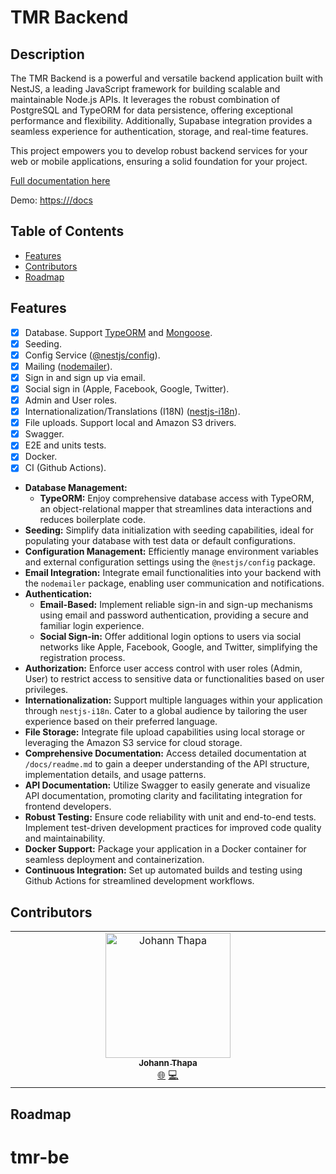 # TMR Backend

## Description <!-- omit in toc -->

The TMR Backend is a powerful and versatile backend application built with NestJS, a leading JavaScript framework for building scalable and maintainable Node.js APIs. It leverages the robust combination of PostgreSQL and TypeORM for data persistence, offering exceptional performance and flexibility. Additionally, Supabase integration provides a seamless experience for authentication, storage, and real-time features.

This project empowers you to develop robust backend services for your web or mobile applications, ensuring a solid foundation for your project.

[Full documentation here](/docs/readme.md)

Demo: <https:///docs>

## Table of Contents <!-- omit in toc -->

- [Features](#features)
- [Contributors](#contributors)
- [Roadmap](#roadmap)

## Features

- [x] Database. Support [TypeORM](https://www.npmjs.com/package/typeorm) and [Mongoose](https://www.npmjs.com/package/mongoose).
- [x] Seeding.
- [x] Config Service ([@nestjs/config](https://www.npmjs.com/package/@nestjs/config)).
- [x] Mailing ([nodemailer](https://www.npmjs.com/package/nodemailer)).
- [x] Sign in and sign up via email.
- [x] Social sign in (Apple, Facebook, Google, Twitter).
- [x] Admin and User roles.
- [x] Internationalization/Translations (I18N) ([nestjs-i18n](https://www.npmjs.com/package/nestjs-i18n)).
- [x] File uploads. Support local and Amazon S3 drivers.
- [x] Swagger.
- [x] E2E and units tests.
- [x] Docker.
- [x] CI (Github Actions).

- **Database Management:**
  - **TypeORM:** Enjoy comprehensive database access with TypeORM, an object-relational mapper that streamlines data interactions and reduces boilerplate code.
- **Seeding:** Simplify data initialization with seeding capabilities, ideal for populating your database with test data or default configurations.
- **Configuration Management:** Efficiently manage environment variables and external configuration settings using the `@nestjs/config` package.
- **Email Integration:** Integrate email functionalities into your backend with the `nodemailer` package, enabling user communication and notifications.
- **Authentication:**
  - **Email-Based:** Implement reliable sign-in and sign-up mechanisms using email and password authentication, providing a secure and familiar login experience.
  - **Social Sign-in:** Offer additional login options to users via social networks like Apple, Facebook, Google, and Twitter, simplifying the registration process.
- **Authorization:** Enforce user access control with user roles (Admin, User) to restrict access to sensitive data or functionalities based on user privileges.
- **Internationalization:** Support multiple languages within your application through `nestjs-i18n`. Cater to a global audience by tailoring the user experience based on their preferred language.
- **File Storage:** Integrate file upload capabilities using local storage or leveraging the Amazon S3 service for cloud storage.
- **Comprehensive Documentation:** Access detailed documentation at `/docs/readme.md` to gain a deeper understanding of the API structure, implementation details, and usage patterns.
- **API Documentation:** Utilize Swagger to easily generate and visualize API documentation, promoting clarity and facilitating integration for frontend developers.
- **Robust Testing:** Ensure code reliability with unit and end-to-end tests. Implement test-driven development practices for improved code quality and maintainability.
- **Docker Support:** Package your application in a Docker container for seamless deployment and containerization.
- **Continuous Integration:** Set up automated builds and testing using Github Actions for streamlined development workflows.

## Contributors

<!-- ALL-CONTRIBUTORS-LIST:START - Do not remove or modify this section -->
<!-- prettier-ignore-start -->
<!-- markdownlint-disable -->
<table>
  <tbody>
    <tr>
      <td align="center" valign="top" width="33.33%"><a href="https://github.com/JohannThapa"><img src="https://tmr-amber.vercel.app/assets/images/rupak.png" width="200px;" alt="Johann Thapa"/><br /><sub><b>Johann Thapa</b></sub></a><br /><a href="https://tmr.com.np/" title="tmr">🌐</a> <a href="https://github.com/JohannThapa" title="github">💻</a></td>
    </tr>
  </tbody>
</table>

<!-- markdownlint-restore -->
<!-- prettier-ignore-end -->

<!-- ALL-CONTRIBUTORS-LIST:END -->

## Roadmap
# tmr-be
